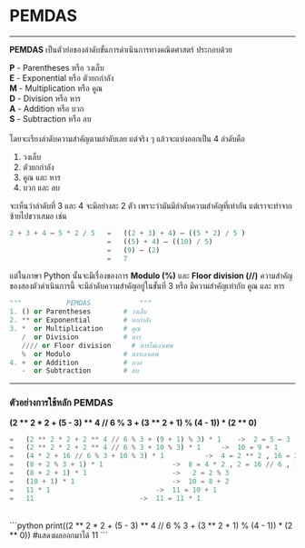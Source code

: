 # PEMDAS

---

**PEMDAS**   เป็นตัวย่อของลำดับขั้นการดำเนินการทางคณิตศาสตร์ ประกอบด้วย

**P** - Parentheses    หรือ   วงเล็บ<br>
**E** - Exponential    หรือ   ตัวยกกำลัง<br>
**M** - Multiplication หรือ   คูณ<br>
**D** - Division       หรือ   หาร<br>
**A** - Addition       หรือ   บวก<br>
**S** - Subtraction    หรือ   ลบ<br>
<br>
โดยจะเรียงลำดับความสำคัญตามลำดับเลย แต่จริง ๆ แล้วจะแบ่งออกเป็น 4 ลำดับคือ
<ol>
   <li>วงเล็บ</li>
   <li>ตัวยกกำลัง</li>
   <li>คูณ และ หาร</li>
   <li>บวก และ ลบ</li>
</ol>

จะเห็นว่าลำดับที่ 3 และ 4 จะมีอย่างละ 2 ตัว เพราะว่ามันมีลำดับความสำคัญที่เท่ากัน แต่เราจะทำจากซ้ายไปขวาเสมอ เช่น

```python
2 + 3 + 4 – 5 * 2 / 5	=	((2 + 3) + 4) – ((5 * 2) / 5 )
                        =	((5) + 4) – ((10) / 5)
                        =	(9) – (2)
                        =	7
```

แต่ในภาษา Python นั้นจะมีเรื่องของการ **Modulo (%)** และ **Floor division (//)** ความสำคัญของสองตัวดำเนินการนี้ จะมีลำดับความสำคัญอยู่ในขั้นที่ 3 หรือ มีความสำคัญเท่ากับ คูณ และ หาร

```python
"""           PEMDAS            """
1. () or Parentheses        # วงเล็บ
2. ** or Exponential        # ยกกำลัง
3. *  or Multiplication     # คูณ
   /  or Division           # หาร
   //// or Floor division     # หารไม่เอาเศษ
   %  or Modulo             # หารเอาเศษ
4. +  or Addition           # บวก
   -  or Subtraction        # ลบ
```

---

### ตัวอย่างการใช้หลัก PEMDAS
**(2 ** 2 * 2 + (5 - 3) ** 4 // 6 % 3 + (3 ** 2 + 1) % (4 - 1)) * (2 ** 0)**
<br>
```python
=	(2 ** 2 * 2 + 2 ** 4 // 6 % 3 + (9 + 1) % 3) * 1  	-> 	2 = 5 – 3 , 9 = 3 ** 2 , 1 = 2 ** 0
=	(2 ** 2 * 2 + 2 ** 4 // 6 % 3 + 10 % 3) * 1		-> 	10 = 9 + 1
=	(4 * 2 + 16 // 6 % 3 + 10 % 3) * 1			-> 	4 = 2 ** 2 , 16 = 2 ** 4
=	(8 + 2 % 3 + 1) * 1					-> 	8 = 4 * 2 , 2 = 16 // 6 , 1 = 10 % 3
=	(8 + 2 + 1) * 1						->	 2 = 2 % 3
=	(10 + 1) * 1						-> 	10 = 8 + 2
=	11 * 1							-> 	11 = 10 + 1
=	11 							-> 	11 = 11 * 1
```
<br>
```python
print((2 ** 2 * 2 + (5 - 3) ** 4 // 6 % 3 + (3 ** 2 + 1) % (4 - 1)) * (2 ** 0))
#แสดงผลออกมาได้ 11
```
